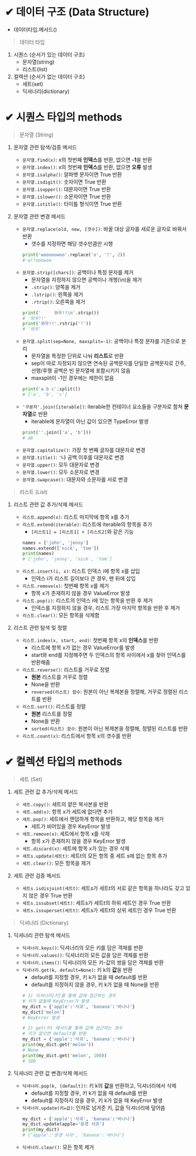 # ✔ 데이터 구조 (Data Structure)
- 데이터타입.메서드()

> 데이터 타입
1. 시퀀스 (순서가 있는 데이터 구조)
   - 문자열(string)
   - 리스트(list)
2. 컬렉션 (순서가 없는 데이터 구조)
   - 세트(set)
   - 딕셔너리(dictionary)



# ✔ 시퀀스 타입의 methods

> 문자열 (String)
1. 문자열 관련 탐색/검증 메서드
   - `문자열.find(x)`: x의 첫번째 **인덱스**를 반환, 없으면 **-1**을 반환
   - `문자열.index()`: x의 첫번째 **인덱스**를 반환, 없으면 **오류** 발생
   - `문자열.isalpha()`: 알파벳 문자이면 True 반환
   - `문자열.isdigit()`: 숫자이면 True 반환
   - `문자열.isupper()`: 대문자이면 True 반환
   - `문자열.islower()`: 소문자이면 True 반환
   - `문자열.istitle()`: 타이틀 형식이면 True 반환

2. 문자열 관련 변경 메서드
   - `문자열.replace(old, new, [갯수])`: 바꿀 대상 글자를 새로운 글자로 바꿔서 반환
     -  갯수를 지정하면 해당 갯수만큼만 시행
      ```python
      print('wooooowoo'.replace('o', '!', 2))
      # w!!ooowoo
      ```
   - `문자열.strip([chars])`: 공백이나 특정 문자를 제거
     - 문자열을 지정하지 않으면 공백이나 개행(\n)을 제거
     - `.strip()`: 양쪽을 제거
     - `.lstrip()`: 왼쪽을 제거
     - `.rtrip()`: 오른쪽을 제거
      ```python
      print('     와우!!\n'.strip())
      # '와우!!'
      print('와우!!'.rstrip('!'))
      # '와우'
      ```
   - `문자열.split(sep=None, maxsplit=-1)`: 공백이나 특정 문자를 기준으로 분리
     - 문자열을 특정한 단위로 나눠 **리스트**로 반환
     - sep이 따로 지정되지 않으면 연속된 공백문자를 단일한 공백문자로 간주, 선행/후행 공백은 빈 문자열에 포함시키지 않음
     - maxsplit이 -1인 경우에는 제한이 없음
      ```python
      print('a b c'.split())
      # ['a', 'b', 'c']
      ```
   - `'구분자'.join([iterable])`: iterable한 컨테이너 요소들을 구분자로 함쳐 **문자열**로 반환
     - iterable에 문자열이 아닌 값이 있으면 TypeError 발생
      ```python
      print(''.join(['a', 'b']))
      # ab
      ```
   - `문자열.capitalize()`: 가장 첫 번째 글자를 대문자로 변경
   - `문자열.title()`: `'`나 공백 이후를 대문자로 변경
   - `문자열.upper()`: 모두 대문자로 변경
   - `문자열.lower()`: 모두 소문자로 변경
   - `문자열.swapcase()`: 대문자와 소문자를 서로 변경

> 리스트 (List)
1. 리스트 관련 값 추가/삭제 메서드
   - `리스트.append(x)`: 리스트 마지막에 항목 x를 추가
   -  `리스트.extend(iterable)`: 리스트에 iterable의 항목을 추가
      - `[리스트1] = [리스트1] + [리스트2]`와 같은 기능
      ```python
      names = ['john', 'jenny']
      names.extend(['nick', 'tom'])
      print(names)
      # ['john', 'jenny', 'nick', 'tom']
      ```
   - `리스트.insert(i, x)`: 리스트 인덱스 i에 항목 x를 삽입
     - 인덱스 i가 리스트 길이보다 큰 경우, 맨 뒤에 삽입
   - `리스트.remove(x)`: 첫번째 항목 x를 제거
     - 항목 x가 존재하지 않을 경우 ValueError 발생
   - `리스트.pop(i)`: 리스트의 인덱스 i에 있는 항목을 반환 후 제거
     - 인덱스를 지정하지 않을 경우, 리스트 가장 마지막 항목을 반환 후 제거
   - `리스트.clear()`: 모든 항목을 삭제함

2. 리스트 관련 탐색 및 정렬
   - `리스트.index(x, start, end)`: 첫번째 항목 x의 **인덱스**를 반환
     - 리스트에 항목 x가 없는 경우 ValueError를 발생
     - start와 end를 지정해주면 두 인덱스의 항목 사이에서 x를 찾아 인덱스를 반환해줌
   - `리스트.reverse()`: 리스트를 거꾸로 정렬
     - **원본** 리스트를 거꾸로 정렬
     - None을 반환
     - `reversed(리스트) 함수`: 원본이 아닌 복제본을 정렬해, 거꾸로 정렬된 리스트를 반환
   - `리스트.sort()`: 리스트를 정렬
     - **원본** 리스트를 정렬
     - None을 반환
     - `sorted(리스트) 함수`: 원본이 아닌 복제본을 정렬해, 정렬된 리스트를 반환
   - `리스트.count(x)`: 리스트에서 항목 x의 갯수를 반환



# ✔ 컬렉션 타입의 methods

> 세트 (Set)
1. 세트 관련 값 추가/삭제 메서드
   - `세트.copy()`: 세트의 얕은 복사본을 반환
   - `세트.add(x)`: 항목 x가 세트에 없다면 추가
   - `세트.pop()`: 세트에서 랜덤하게 항목을 반환하고, 해당 항목을 제거
     - 세트가 비어있을 경우 KeyError 발생
   - `세트.remove(x)`: 세트에서 항목 x를 삭제
     - 항목 x가 존재하지 않을 경우 KeyError 발생
   - `세트.discard(x)`: 세트에 항목 x가 있는 경우 삭제
   - `세트s.update(세트t)`: 세트t의 모든 항목 중 세트 s에 없는 항목 추가
   - `세트.clear()`: 모든 항목을 제거

2. 세트 관련 검증 메서드
   - `세트s.isdisjoint(세트t)`: 세트s가 세트t의 서로 같은 항목을 하나라도 갖고 있지 않은 경우 True 반환
   - `세트s.issubset(세트t)`: 세트s가 세트t의 하위 세트인 경우 True 반환
   - `세트s.issuperset(세트t)`: 세트s가 세트t의 상위 세트인 경우 True 반환

> 딕셔너리 (Dictionary)
1. 딕셔너리 관련 탐색 메서드
   - `딕셔너리.keys()`: 딕셔너리의 모든 키를 담은 객체를 반환
   - `딕셔너리.values()`: 딕셔너리의 모든 값을 담은 객체를 반환
   - `딕셔너리.items()`: 딕셔너리의 모든 키-값의 쌍을 담은 객체를 반환
   - `딕셔너리.get(k, default=None)`: 키 k의 **값**을 반환
     - default를 지정할 경우, 키 k가 없을 때 default를 반환
     - default를 지정하지 않을 경우, 키 k가 없을 때 None을 반환
      ```python
      # 1) 딕셔너리[키]를 통해 값에 접근하는 경우 
      # 키가 없을때 KeyError가 발생
      my_dict = {'apple':'사과', 'banana':'바나나'}
      my_dict['melon']
      # KeyError 발생

      # 2) get(키) 메서드를 통해 값에 접근하는 경우
      # 키가 없으면 default를 반환
      my_dict = {'apple':'사과', 'banana':'바나나'}
      print(my_dict.get('melon'))
      # None
      print(my_dict.get('melon', 100))
      # 100
      ```

2. 딕셔너리 관련 값 변경/삭제 메서드
   - `딕셔너리.pop(k, [default])`: 키 k의 **값**을 반환하고, 딕셔너리에서 삭제
     - default를 지정할 경우, 키 k가 없을 때 default를 반환
     - default를 지정하지 않을 경우, 키 k가 없을 때 KeyError 발생
   - `딕셔너리.update(키=값)`: 인자로 넘겨준 키, 값을 딕셔너리에 덮어씀
      ```python
      my_dict = {'apple':'사과', 'banana':'바나나'}
      my_dict.update(apple='문경 사과')
      print(my_dict)
      # {'apple':'문경 사과', 'banana':'바나나'}
      ```
   - `딕셔너리.clear()`: 모든 항목 제거